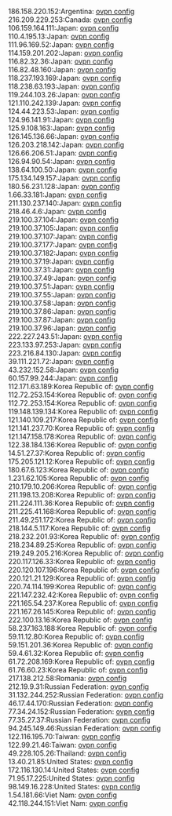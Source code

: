 186.158.220.152:Argentina: [ovpn config](vpn/186_158_220_152.ovpn)  
216.209.229.253:Canada: [ovpn config](vpn/216_209_229_253.ovpn)  
106.159.164.111:Japan: [ovpn config](vpn/106_159_164_111.ovpn)  
110.4.195.13:Japan: [ovpn config](vpn/110_4_195_13.ovpn)  
111.96.169.52:Japan: [ovpn config](vpn/111_96_169_52.ovpn)  
114.159.201.202:Japan: [ovpn config](vpn/114_159_201_202.ovpn)  
116.82.32.36:Japan: [ovpn config](vpn/116_82_32_36.ovpn)  
116.82.48.160:Japan: [ovpn config](vpn/116_82_48_160.ovpn)  
118.237.193.169:Japan: [ovpn config](vpn/118_237_193_169.ovpn)  
118.238.63.193:Japan: [ovpn config](vpn/118_238_63_193.ovpn)  
119.244.103.26:Japan: [ovpn config](vpn/119_244_103_26.ovpn)  
121.110.242.139:Japan: [ovpn config](vpn/121_110_242_139.ovpn)  
124.44.223.53:Japan: [ovpn config](vpn/124_44_223_53.ovpn)  
124.96.141.91:Japan: [ovpn config](vpn/124_96_141_91.ovpn)  
125.9.108.163:Japan: [ovpn config](vpn/125_9_108_163.ovpn)  
126.145.136.66:Japan: [ovpn config](vpn/126_145_136_66.ovpn)  
126.203.218.142:Japan: [ovpn config](vpn/126_203_218_142.ovpn)  
126.66.206.51:Japan: [ovpn config](vpn/126_66_206_51.ovpn)  
126.94.90.54:Japan: [ovpn config](vpn/126_94_90_54.ovpn)  
138.64.100.50:Japan: [ovpn config](vpn/138_64_100_50.ovpn)  
175.134.149.157:Japan: [ovpn config](vpn/175_134_149_157.ovpn)  
180.56.231.128:Japan: [ovpn config](vpn/180_56_231_128.ovpn)  
1.66.33.181:Japan: [ovpn config](vpn/1_66_33_181.ovpn)  
211.130.237.140:Japan: [ovpn config](vpn/211_130_237_140.ovpn)  
218.46.4.6:Japan: [ovpn config](vpn/218_46_4_6.ovpn)  
219.100.37.104:Japan: [ovpn config](vpn/219_100_37_104.ovpn)  
219.100.37.105:Japan: [ovpn config](vpn/219_100_37_105.ovpn)  
219.100.37.107:Japan: [ovpn config](vpn/219_100_37_107.ovpn)  
219.100.37.177:Japan: [ovpn config](vpn/219_100_37_177.ovpn)  
219.100.37.182:Japan: [ovpn config](vpn/219_100_37_182.ovpn)  
219.100.37.19:Japan: [ovpn config](vpn/219_100_37_19.ovpn)  
219.100.37.31:Japan: [ovpn config](vpn/219_100_37_31.ovpn)  
219.100.37.49:Japan: [ovpn config](vpn/219_100_37_49.ovpn)  
219.100.37.51:Japan: [ovpn config](vpn/219_100_37_51.ovpn)  
219.100.37.55:Japan: [ovpn config](vpn/219_100_37_55.ovpn)  
219.100.37.58:Japan: [ovpn config](vpn/219_100_37_58.ovpn)  
219.100.37.86:Japan: [ovpn config](vpn/219_100_37_86.ovpn)  
219.100.37.87:Japan: [ovpn config](vpn/219_100_37_87.ovpn)  
219.100.37.96:Japan: [ovpn config](vpn/219_100_37_96.ovpn)  
222.227.243.51:Japan: [ovpn config](vpn/222_227_243_51.ovpn)  
223.133.97.253:Japan: [ovpn config](vpn/223_133_97_253.ovpn)  
223.216.84.130:Japan: [ovpn config](vpn/223_216_84_130.ovpn)  
39.111.221.72:Japan: [ovpn config](vpn/39_111_221_72.ovpn)  
43.232.152.58:Japan: [ovpn config](vpn/43_232_152_58.ovpn)  
60.157.99.244:Japan: [ovpn config](vpn/60_157_99_244.ovpn)  
112.171.63.189:Korea Republic of: [ovpn config](vpn/112_171_63_189.ovpn)  
112.72.253.154:Korea Republic of: [ovpn config](vpn/112_72_253_154.ovpn)  
112.72.253.154:Korea Republic of: [ovpn config](vpn/112_72_253_154.ovpn)  
119.148.139.134:Korea Republic of: [ovpn config](vpn/119_148_139_134.ovpn)  
121.140.109.217:Korea Republic of: [ovpn config](vpn/121_140_109_217.ovpn)  
121.141.237.70:Korea Republic of: [ovpn config](vpn/121_141_237_70.ovpn)  
121.147.158.178:Korea Republic of: [ovpn config](vpn/121_147_158_178.ovpn)  
122.38.184.136:Korea Republic of: [ovpn config](vpn/122_38_184_136.ovpn)  
14.51.27.37:Korea Republic of: [ovpn config](vpn/14_51_27_37.ovpn)  
175.205.121.12:Korea Republic of: [ovpn config](vpn/175_205_121_12.ovpn)  
180.67.6.123:Korea Republic of: [ovpn config](vpn/180_67_6_123.ovpn)  
1.231.62.105:Korea Republic of: [ovpn config](vpn/1_231_62_105.ovpn)  
210.179.10.206:Korea Republic of: [ovpn config](vpn/210_179_10_206.ovpn)  
211.198.13.208:Korea Republic of: [ovpn config](vpn/211_198_13_208.ovpn)  
211.224.111.36:Korea Republic of: [ovpn config](vpn/211_224_111_36.ovpn)  
211.225.41.168:Korea Republic of: [ovpn config](vpn/211_225_41_168.ovpn)  
211.49.251.172:Korea Republic of: [ovpn config](vpn/211_49_251_172.ovpn)  
218.144.5.117:Korea Republic of: [ovpn config](vpn/218_144_5_117.ovpn)  
218.232.201.93:Korea Republic of: [ovpn config](vpn/218_232_201_93.ovpn)  
218.234.89.25:Korea Republic of: [ovpn config](vpn/218_234_89_25.ovpn)  
219.249.205.216:Korea Republic of: [ovpn config](vpn/219_249_205_216.ovpn)  
220.117.126.33:Korea Republic of: [ovpn config](vpn/220_117_126_33.ovpn)  
220.120.107.196:Korea Republic of: [ovpn config](vpn/220_120_107_196.ovpn)  
220.121.21.129:Korea Republic of: [ovpn config](vpn/220_121_21_129.ovpn)  
220.74.114.199:Korea Republic of: [ovpn config](vpn/220_74_114_199.ovpn)  
221.147.232.42:Korea Republic of: [ovpn config](vpn/221_147_232_42.ovpn)  
221.165.54.237:Korea Republic of: [ovpn config](vpn/221_165_54_237.ovpn)  
221.167.26.145:Korea Republic of: [ovpn config](vpn/221_167_26_145.ovpn)  
222.100.13.16:Korea Republic of: [ovpn config](vpn/222_100_13_16.ovpn)  
58.237.163.188:Korea Republic of: [ovpn config](vpn/58_237_163_188.ovpn)  
59.11.12.80:Korea Republic of: [ovpn config](vpn/59_11_12_80.ovpn)  
59.151.201.36:Korea Republic of: [ovpn config](vpn/59_151_201_36.ovpn)  
59.4.61.32:Korea Republic of: [ovpn config](vpn/59_4_61_32.ovpn)  
61.72.208.169:Korea Republic of: [ovpn config](vpn/61_72_208_169.ovpn)  
61.76.60.23:Korea Republic of: [ovpn config](vpn/61_76_60_23.ovpn)  
217.138.212.58:Romania: [ovpn config](vpn/217_138_212_58.ovpn)  
212.19.9.31:Russian Federation: [ovpn config](vpn/212_19_9_31.ovpn)  
31.132.244.252:Russian Federation: [ovpn config](vpn/31_132_244_252.ovpn)  
46.17.44.170:Russian Federation: [ovpn config](vpn/46_17_44_170.ovpn)  
77.34.24.152:Russian Federation: [ovpn config](vpn/77_34_24_152.ovpn)  
77.35.27.37:Russian Federation: [ovpn config](vpn/77_35_27_37.ovpn)  
94.245.149.46:Russian Federation: [ovpn config](vpn/94_245_149_46.ovpn)  
122.116.195.70:Taiwan: [ovpn config](vpn/122_116_195_70.ovpn)  
122.99.21.46:Taiwan: [ovpn config](vpn/122_99_21_46.ovpn)  
49.228.105.26:Thailand: [ovpn config](vpn/49_228_105_26.ovpn)  
13.40.21.85:United States: [ovpn config](vpn/13_40_21_85.ovpn)  
172.116.130.14:United States: [ovpn config](vpn/172_116_130_14.ovpn)  
71.95.17.225:United States: [ovpn config](vpn/71_95_17_225.ovpn)  
98.149.16.228:United States: [ovpn config](vpn/98_149_16_228.ovpn)  
1.54.181.66:Viet Nam: [ovpn config](vpn/1_54_181_66.ovpn)  
42.118.244.151:Viet Nam: [ovpn config](vpn/42_118_244_151.ovpn)  
